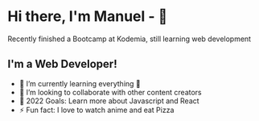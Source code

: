 # Hi there, I'm Manuel - 👋 

Recently finished a Bootcamp at Kodemia, still learning web development 

## I'm a Web Developer!

- 🌱 I’m currently learning everything 🤣
- 👯 I’m looking to collaborate with other content creators
- 🥅 2022 Goals: Learn more about Javascript and React
- ⚡ Fun fact: I love to watch anime and eat Pizza

